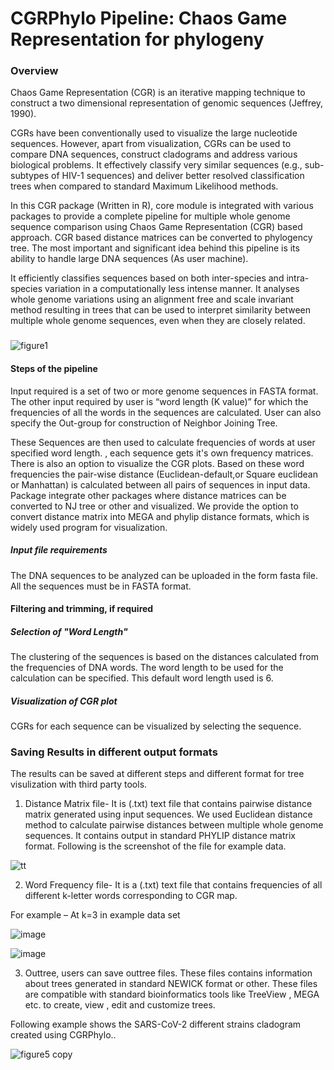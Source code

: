# CGRPhylo Pipeline: Chaos Game Representation for phylogeny

### Overview
Chaos Game Representation (CGR) is an iterative mapping technique to construct a two dimensional representation of genomic sequences (Jeffrey, 1990). 

CGRs have been conventionally used to visualize the large nucleotide sequences. However, apart from visualization, CGRs can be used to compare DNA sequences, construct cladograms and address various biological problems. It effectively classify very similar sequences (e.g., sub-subtypes of HIV-1 sequences) and deliver better resolved classification trees when compared to standard Maximum Likelihood methods. 

In this CGR package (Written in R), core module is integrated with various packages to provide a complete pipeline for multiple whole genome sequence comparison using Chaos Game Representation (CGR) based approach. CGR based distance matrices can be converted to phylogency tree. The most important and significant idea behind this pipeline is its ability to handle large DNA sequences (As user machine).

It efficiently classifies sequences based on both inter-species and intra-species variation in a computationally less intense manner. It analyses whole genome variations using an alignment free and scale invariant method resulting in trees that can be used to interpret similarity between multiple whole genome sequences, even when they are closely related.

###
![figure1](https://user-images.githubusercontent.com/45668229/195962013-fef235d1-6987-4b98-bab9-7d6083f01e5e.png)

#### Steps of the pipeline

Input required is a set of two or more genome sequences in FASTA format. The other input required by user is “word length (K value)” for which the frequencies of all the words in the sequences are calculated. User can also specify the Out-group for construction of Neighbor Joining Tree. 

These Sequences are then used to calculate frequencies of words at user specified word length. , each sequence gets it's own frequency matrices. There is also an option to visualize the CGR plots. Based on these word frequencies the pair-wise distance (Euclidean-default,or  Square euclidean or Manhattan) is calculated between all pairs of sequences in input data. Package integrate other packages where distance matrices can be converted to NJ tree or other and visualized. We provide the option to convert distance matrix into MEGA and phylip distance formats, which is widely used program for visualization. 

##### Input file requirements

The DNA sequences to be analyzed can be uploaded in the form fasta file. All the sequences must be in FASTA format.  

#### Filtering and trimming, if required 


##### Selection of "Word Length"
The clustering of the sequences is based on the distances calculated from the frequencies of DNA words. The word length to be used for the calculation can be specified. This default word length used is 6.  

##### Visualization of CGR plot
CGRs for each sequence can be visualized by selecting the sequence.

###  Saving Results in different output formats

The results can be saved at different steps and different format for tree visulization with third party tools.

1) Distance Matrix file- It is (.txt) text file that contains pairwise distance matrix generated using input sequences. We used Euclidean distance method to calculate pairwise distances between multiple whole genome sequences. It contains output in standard PHYLIP distance matrix format. Following is the screenshot of the file for example data.


![tt](https://user-images.githubusercontent.com/45668229/195969269-dd01ab1c-d94b-4e52-9abc-bb8c14474524.png)

 
 2) Word Frequency file- It is a (.txt) text file that contains frequencies of all different k-letter words corresponding to CGR map.

For example – At k=3 in example data set

![image](https://user-images.githubusercontent.com/45668229/186616875-97dcc3aa-0d9d-4f1b-a0f9-4db0f96f8390.png)


![image](https://user-images.githubusercontent.com/45668229/186616980-55dcef85-6164-496f-86c1-add97badadcf.png)

3) Outtree,  users can save outtree files. These files contains information about trees generated in standard NEWICK format or other. These files are compatible with standard bioinformatics tools like TreeView , MEGA etc. to create, view , edit and customize trees.

Following example shows the SARS-CoV-2 different strains cladogram created using CGRPhylo.. 




 ![figure5 copy](https://user-images.githubusercontent.com/45668229/195969475-b84d614e-e43d-4e67-ba25-416a5a102f44.png)


